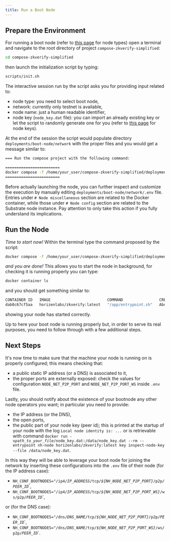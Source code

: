 ```yaml
---
title: Run a Boot Node
---
```


## Prepare the Environment

For running a boot node (refer to [this page](../01-preliminaries.md#node-types.md) for node types) open a terminal and navigate to the root directory of project `compose-zkverify-simplified`:

```bash
cd compose-zkverify-simplified
```

then launch the initialization script by typing:

```bash
scripts/init.sh
```

The interactive session run by the script asks you for providing input related to:

- node type: you need to select boot node,
- network: currently only testnet is available,
- node name: just a human readable identifier,
- node key (`node_key.dat` file): you can import an already existing key or let the script to randomly generate one for you (refer to [this page](./01-preliminaries.md) for node keys).

At the end of the session the script would populate directory `deployments/boot-node/`*`network`* with the proper files and you would get a message similar to:

```bash
=== Run the compose project with the following command: 

========================
docker compose -f /home/your_user/compose-zkverify-simplified/deployments/boot-node/testnet/docker-compose.yml up -d
========================
```

Before actually launching the node, you can further inspect and customize the execution by manually editing `deployments/boot-node/`*`network`*`/.env` file. Entries under `# Node miscellaneous` section are related to the Docker container, while those under `# Node config` section are related to the Substrate node instance. Pay attention to only take this action if you fully understand its implications.

## Run the Node

*Time to start now!* Within the terminal type the command proposed by the script:

```bash
docker compose -f /home/your_user/compose-zkverify-simplified/deployments/boot-node/testnet/docker-compose.yml up -d
```

*and you are done!* This allows you to start the node in background, for checking it is running properly you can type:

```bash
docker container ls
```

and you should get something similar to:

```bash
CONTAINER ID   IMAGE                         COMMAND                CREATED              STATUS              NAMES
dab0c67cf5aa   horizenlabs/zkverify:latest   "/app/entrypoint.sh"   About a minute ago   Up About a minute   boot-node
```

showing your node has started correctly.

Up to here your boot node is running properly but, in order to serve its real purposes, you need to follow through with a few additional steps.

## Next Steps

It's now time to make sure that the machine your node is running on is properly configured; this means checking that:

- a public static IP address (or a DNS) is associated to it,
- the proper ports are externally exposed: check the values for configuration `NODE_NET_P2P_PORT` and `NODE_NET_P2P_PORT_WS` inside `.env` file.

Lastly, you should notify about the existence of your bootnode any other node operators you want; in particular you need to provide:

- the IP address (or the DNS),
- the open ports,
- the public part of your node key (peer id); this is printed at the startup of your node with the log `Local node identity is: ...` or is retrievable with command `docker run -v`*`path_to_your_file`*`/node_key.dat:/data/node_key.dat --rm --entrypoint nh-node horizenlabs/zkverify:latest key inspect-node-key --file /data/node_key.dat`.

In this way they will be able to leverage your boot node for joining the network by inserting these configurations into the `.env` file of their node (for the IP address case):

- `NH_CONF_BOOTNODES="/ip4/`*`IP_ADDRESS`*`/tcp/`*`${NH_NODE_NET_P2P_PORT}`*`/p2p/`*`PEER_ID`*`,
- `NH_CONF_BOOTNODES="/ip4/`*`IP_ADDRESS`*`/tcp/`*`${NH_NODE_NET_P2P_PORT_WS}`*`/ws/p2p/`*`PEER_ID`*`,

or (for the DNS case):

- `NH_CONF_BOOTNODES="/dns/`*`DNS_NAME`*`/tcp/`*`${NH_NODE_NET_P2P_PORT}`*`/p2p/`*`PEER_ID`*`,
- `NH_CONF_BOOTNODES="/dns/`*`DNS_NAME`*`/tcp/`*`${NH_NODE_NET_P2P_PORT_WS}`*`/ws/p2p/`*`PEER_ID`*`.
